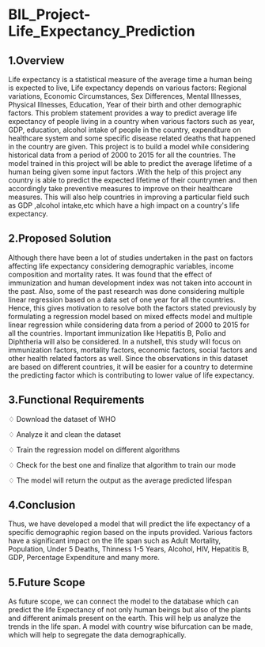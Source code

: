 # BIL_Project-Life_Expectancy_Prediction
## 1.Overview
Life expectancy is a statistical measure of the average time a human being is expected to live, Life expectancy depends on various factors: Regional variations, Economic Circumstances, Sex Differences, Mental Illnesses, Physical Illnesses, Education, Year of their birth and other demographic factors. This problem statement provides a way to predict average life expectancy of people living in a country when various factors such as year, GDP, education, alcohol intake of people in the country, expenditure on healthcare system and some specific disease related deaths that happened in the country are given.
This project is to build a model while considering historical data from a period of 2000  to 2015 for all the countries. The model trained in this project will be able to predict the average lifetime of a human being given some input factors .With the help of this  project any country is able to predict the expected lifetime of their countrymen and then accordingly take preventive measures to improve on their healthcare measures. This will also help countries in improving a particular field such as GDP ,alcohol intake,etc which have a high impact on a country's life expectancy.

## 2.Proposed Solution

Although there have been a lot of studies undertaken in the past on factors affecting life expectancy considering demographic variables, income composition and mortality rates. It was found that the effect of immunization and human development index was not taken into account in the past. Also, some of the past research was done considering multiple linear regression based on a data set of one year for all the countries. Hence, this gives motivation to resolve both the factors stated previously by formulating a regression model based on mixed effects model and multiple linear regression while considering data from a period of 2000 to 2015 for all the countries. Important immunization like Hepatitis B, Polio and Diphtheria will also be considered. In a nutshell, this study will focus on immunization factors, mortality factors, economic factors, social factors and other health related factors as well. Since the observations in this dataset are based on different countries, it will be easier for a country to determine the predicting factor which is contributing to lower value of life expectancy.

## 3.Functional Requirements

♢	Download the dataset of WHO

♢	Analyze it and clean the dataset

♢	Train the regression model on different algorithms

♢	Check for the best one and finalize that algorithm to train our mode

♢	The model will return the output as the average predicted lifespan

## 4.Conclusion
Thus, we have developed a model that will predict the life expectancy of a specific demographic region based on the inputs provided. Various factors have a significant impact on the life span such as Adult Mortality, Population, Under 5 Deaths, Thinness 1-5 Years, Alcohol, HIV, Hepatitis B, GDP, Percentage Expenditure and many more.

## 5.Future Scope
As future scope, we can connect the model to the database which can predict the life Expectancy of not only human beings but also of the plants and different animals present on the earth. This will help us analyze the trends in the life span. A model with country wise bifurcation can be made, which will help to segregate the data demographically.
